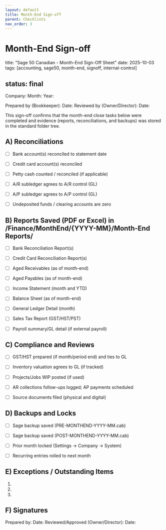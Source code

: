 ```yaml
---
layout: default
title: Month-End Sign-off
parent: Checklists
nav_order: 3
---
```


# Month-End Sign-off

title: "Sage 50 Canadian - Month-End Sign-Off Sheet"
date: 2025-10-03
tags: [accounting, sage50, month-end, signoff, internal-control]

## status: final

Company:                             Month:                  Year:

Prepared by (Bookkeeper):                           Date:
Reviewed by (Owner/Director):                       Date:

This sign-off confirms that the month-end close tasks below were completed and evidence (reports, reconciliations, and backups) was stored in the standard folder tree.

## A) Reconciliations

- [ ] Bank account(s) reconciled to statement date

- [ ] Credit card account(s) reconciled

- [ ] Petty cash counted / reconciled (if applicable)

- [ ] A/R subledger agrees to A/R control (GL)

- [ ] A/P subledger agrees to A/P control (GL)

- [ ] Undeposited funds / clearing accounts are zero

## B) Reports Saved (PDF or Excel) in /Finance/MonthEnd/{YYYY-MM}/Month-End Reports/

- [ ] Bank Reconciliation Report(s)

- [ ] Credit Card Reconciliation Report(s)

- [ ] Aged Receivables (as of month-end)

- [ ] Aged Payables (as of month-end)

- [ ] Income Statement (month and YTD)

- [ ] Balance Sheet (as of month-end)

- [ ] General Ledger Detail (month)

- [ ] Sales Tax Report (GST/HST/PST)

- [ ] Payroll summary/GL detail (if external payroll)

## C) Compliance and Reviews

- [ ] GST/HST prepared (if month/period end) and ties to GL

- [ ] Inventory valuation agrees to GL (if tracked)

- [ ] Projects/Jobs WIP posted (if used)

- [ ] AR collections follow-ups logged; AP payments scheduled

- [ ] Source documents filed (physical and digital)

## D) Backups and Locks

- [ ] Sage backup saved (PRE-MONTHEND-YYYY-MM.cab)

- [ ] Sage backup saved (POST-MONTHEND-YYYY-MM.cab)

- [ ] Prior month locked (Settings -> Company -> System)

- [ ] Recurring entries rolled to next month

## E) Exceptions / Outstanding Items

1.
2.

3.

## F) Signatures

Prepared by:                               Date:
Reviewed/Approved (Owner/Director):        Date:

